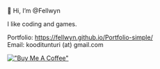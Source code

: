  👋 Hi, I’m @Fellwyn


I like coding and games. 





Portfolio: https://fellwyn.github.io/Portfolio-simple/ <br>
Email: kooditunturi (at) gmail.com
<!---
kaunfell/kaunfell is a ✨ special ✨ repository because its `README.md` (this file) appears on your GitHub profile.
You can click the Preview link to take a look at your changes.
--->
[!["Buy Me A Coffee"](https://www.buymeacoffee.com/assets/img/custom_images/orange_img.png)](https://www.buymeacoffee.com/kaunfell)
